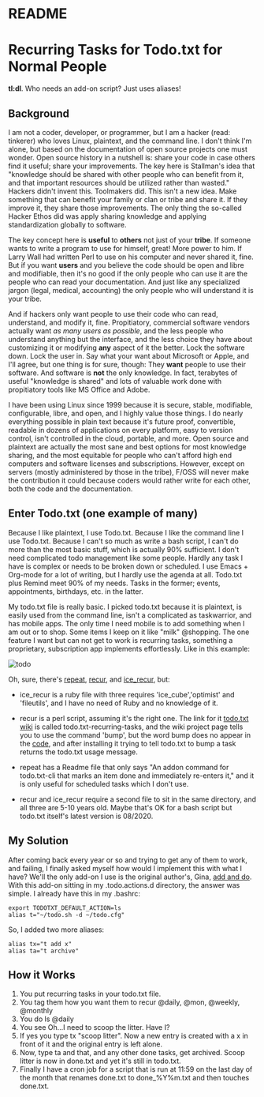 README
=======

# Recurring Tasks for Todo.txt for Normal People

**tl:dl**.
Who needs an add-on script? Just uses aliases!

## Background
I am not a coder, developer, or programmer, but I am a hacker (read: tinkerer) who loves Linux, plaintext, and the command line.  I don't think I'm alone, but based on the documentation of open source projects one must wonder. Open source history in a nutshell is: share your code in case others find it useful; share your improvements.  The key here is Stallman's idea that "knowledge should be shared with other people who can benefit from it, and that important resources should be utilized rather than wasted."  Hackers didn't invent this.  Toolmakers did.  This isn't a new idea.  Make something that can benefit your family or clan or tribe and share it.  If they improve it, they share those improvements. The only thing the so-called Hacker Ethos did was apply sharing knowledge and applying standardization globally to software.

The key concept here is **useful** to **others** not just of your **tribe**.  If someone wants to write a program to use for himself, great!  More power to him.  If Larry Wall had written Perl to use on his computer and never shared it, fine.  But if you want **users** and you believe the code should be open and libre and modifiable, then it's no good if the only people who can use it are the people who can read your documentation.  And just like any specialized jargon (legal, medical, accounting) the only people who will understand it is your tribe.

And if hackers only want people to use their code who can read, understand, and modify it, fine.  Propitiatory, commercial software vendors actually want *as many users as possible*, and the less people who understand anything but the interface, and the less choice they have about customizing it or modifying **any** aspect of it the better.  Lock the software down. Lock the user in. Say what your want about Microsoft or Apple, and I'll agree, but one thing is for sure, though: They **want** people to use their software.  And software is **not** the only knowledge. In fact, terabytes of useful "knowledge is shared" and lots of valuable work done with propitiatory tools like MS Office and Adobe.

I have been using Linux since 1999 because it is secure, stable, modifiable, configurable, libre, and open, and I highly value those things.  I do nearly everything possible in plain text because it's future proof, convertible, readable in dozens of applications on every platform, easy to version control, isn't controlled in the cloud, portable, and more. Open source and plaintext are actually the most sane and best options for most knowledge sharing, and the most equitable for people who can't afford high end computers and software licenses and subscriptions. However, except on servers (mostly administered by those in the tribe), F/OSS will never make the contribution it could because coders would rather write for each other, both the code and the documentation.

## Enter Todo.txt (one example of many)

Because I like plaintext, I use Todo.txt.  Because I like the command line I use Todo.txt.  Because I can't so much as write a bash script, I can't do more than the most basic stuff, which is actually 90% sufficient.  I don't need complicated todo management like some people.  Hardly any task I have is complex or needs to be broken down or scheduled.  I use Emacs + Org-mode for a lot of writing, but I hardly use the agenda at all.  Todo.txt plus Remind meet 90% of my needs. Tasks in the former; events, appointments, birthdays, etc. in the latter.

My todo.txt file is really basic.  I picked todo.txt because it is plaintext, is easily used from the command line, isn't a complicated as taskwarrior, and has mobile apps.  The only time I need mobile is to add something when I am out or to shop.  Some items I keep on it like "milk" @shopping.  The one feature I want but can not get to work is recurring tasks, something a proprietary, subscription app implements effortlessly. Like in this example: 

![todo](https://user-images.githubusercontent.com/3229592/124200325-0f879400-daa3-11eb-81ee-39a918eea969.png)

Oh, sure, there's [repeat](https://github.com/drobertadams/todo.txt-cli-addons/tree/master/repeat), [recur](https://github.com/paulroub/todo.txt-recurring-tasks), and [ice_recur](https://github.com/rlpowell/todo-text-stuff/blob/master/ice_recur), but:

* ice_recur is a ruby file with three requires 'ice_cube','optimist' and 'fileutils', and I have no need of Ruby and no knowledge of it.

* recur is a perl script, assuming it's the right one.  The link for it [todo.txt wiki](https://github.com/todotxt/todo.txt-cli/wiki/Todo.sh-Add-on-Directory#recur-intelligently-add-recurring-tasks-todosh-ls1-some-task2-some-other-task3-a-third-task--2013-06-11-3-of-3-tasks-shown) is called todo.txt-recurring-tasks, and the wiki project page tells you to use the command 'bump', but the word bump does no appear in the [code](https://github.com/paulroub/todo.txt-recurring-tasks/blob/master/recur), and after installing it trying to tell todo.txt to bump a task returns the todo.txt usage message.

* repeat has a Readme file that only says "An addon command for todo.txt-cli that marks an item done and immediately re-enters it," and it is only useful for scheduled tasks which I don't use.

* recur and ice_recur require a second file to sit in the same directory, and all three are 5-10 years old.  Maybe that's OK for a bash script but todo.txt itself's latest version is 08/2020.

## My Solution
After coming back every year or so and trying to get any of them to work, and failing, I finally asked myself how would I implement this with what I have?  We'll the only add-on I use is the original author's, Gina, [add and do](https://github.com/todotxt/todo.txt-cli/blob/addons/.todo.actions.d/addx).  With this add-on sitting in my .todo.actions.d directory, the answer was simple. I already have this in my .bashrc:

```
export TODOTXT_DEFAULT_ACTION=ls
alias t="~/todo.sh -d ~/todo.cfg"

```
So, I added two more aliases:

```
alias tx="t add x"
alias ta="t archive"

```

## How it Works
1. You put recurring tasks in your todo.txt file.
2. You tag them how you want them to recur @daily, @mon, @weekly, @monthly
3. You do ls @daily
4. You see Oh...I need to scoop the litter.  Have I?
5. If yes you type tx "scoop litter".  Now a new entry is created with a x in front of it and the original entry is left alone.
6. Now, type ta and that, and any other done tasks, get archived.  Scoop litter is now in done.txt and yet it's still in todo.txt.
7. Finally I have a cron job for a script that is run at 11:59 on the last day of the month that renames done.txt to done_%Y%m.txt and then touches done.txt.
